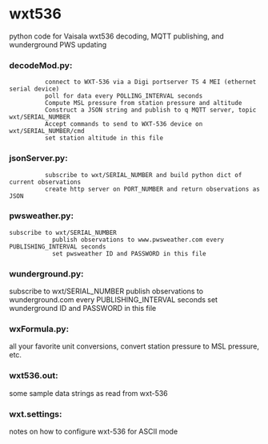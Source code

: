 # wxt536
python code for Vaisala wxt536 decoding, MQTT publishing, and wunderground PWS updating

### decodeMod.py:
              connect to WXT-536 via a Digi portserver TS 4 MEI (ethernet serial device)
              poll for data every POLLING_INTERVAL seconds
              Compute MSL pressure from station pressure and altitude
              Construct a JSON string and publish to q MQTT server, topic wxt/SERIAL_NUMBER
              Accept commands to send to WXT-536 device on wxt/SERIAL_NUMBER/cmd
              set station altitude in this file
            
### jsonServer.py:
              subscribe to wxt/SERIAL_NUMBER and build python dict of current observations
              create http server on PORT_NUMBER and return observations as JSON
                
### pwsweather.py:
    subscribe to wxt/SERIAL_NUMBER
                publish observations to www.pwsweather.com every PUBLISHING_INTERVAL seconds
                set pwsweather ID and PASSWORD in this file
                
### wunderground.py:
  subscribe to wxt/SERIAL_NUMBER
                  publish observations to wunderground.com every PUBLISHING_INTERVAL seconds
                  set wunderground ID and PASSWORD in this file
                  
### wxFormula.py:
  all your favorite unit conversions, convert station pressure to MSL pressure, etc.

### wxt536.out:
  some sample data strings as read from wxt-536

### wxt.settings:
  notes on how to configure wxt-536 for ASCII mode
